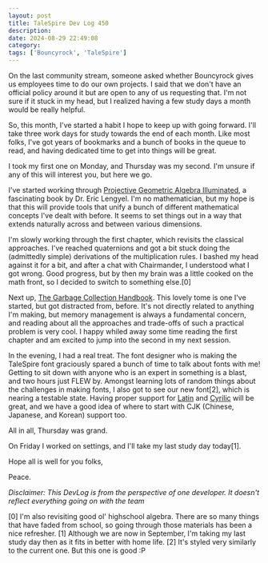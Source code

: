 ```yaml
---
layout: post
title: TaleSpire Dev Log 450
description:
date: 2024-08-29 22:49:08
category:
tags: ['Bouncyrock', 'TaleSpire']
---
```


On the last community stream, someone asked whether Bouncyrock gives us employees time to do our own projects. I said that we don't have an official policy around it but are open to any of us requesting that. I'm not sure if it stuck in my head, but I realized having a few study days a month would be really helpful. 

So, this month, I've started a habit I hope to keep up with going forward. I'll take three work days for study towards the end of each month. Like most folks, I've got years of bookmarks and a bunch of books in the queue to read, and having dedicated time to get into things will be great.

I took my first one on Monday, and Thursday was my second. I'm unsure if any of this will interest you, but here we go.

I've started working through [Projective Geometric Algebra Illuminated](http://projectivegeometricalgebra.org/), a fascinating book by Dr. Eric Lengyel. I'm no mathematician, but my hope is that this will provide tools that unify a bunch of different mathematical concepts I've dealt with before. It seems to set things out in a way that extends naturally across and between various dimensions.

I'm slowly working through the first chapter, which revisits the classical approaches. I've reached quaternions and got a bit stuck doing the (admittedly simple) derivations of the multiplication rules. I bashed my head against it for a bit, and after a chat with Chairmander, I understood what I got wrong. Good progress, but by then my brain was a little cooked on the math front, so I decided to switch to something else.[0]

Next up, [The Garbage Collection Handbook](https://www.google.no/books/edition/The_Garbage_Collection_Handbook/kM6NDwAAQBAJ?hl=en&gbpv=0). This lovely tome is one I've started, but got distracted from, before. It's not directly related to anything I'm making, but memory management is always a fundamental concern, and reading about all the approaches and trade-offs of such a practical problem is very cool. I happy whiled away some time reading the first chapter and am excited to jump into the second in my next session.

In the evening, I had a real treat. The font designer who is making the TaleSpire font graciously spared a bunch of time to talk about fonts with me! Getting to sit down with anyone who is an expert in something is a blast, and two hours just FLEW by. Amongst learning lots of random things about the challenges in making fonts, I also got to see our new font[2], which is nearing a testable state. Having proper support for [Latin](https://fonts.google.com/knowledge/glossary/latin) and [Cyrilic](https://fonts.google.com/knowledge/glossary/cyrillic) will be great, and we have a good idea of where to start with CJK (Chinese, Japanese, and Korean) support too.

All in all, Thursday was grand. 

On Friday I worked on settings, and I'll take my last study day today[1].

Hope all is well for you folks,

Peace.

*Disclaimer: This DevLog is from the perspective of one developer. It doesn't reflect everything going on with the team*

[0] I'm also revisiting good ol' highschool algebra. There are so many things that have faded from school, so going through those materials has been a nice refresher.
[1] Although we are now in September, I'm taking my last study day then as it fits in better with home life.
[2] It's styled very similarly to the current one. But this one is good :P 
